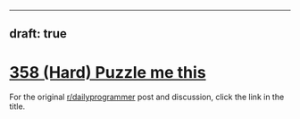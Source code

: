 ---
draft: true
----

# [358 (Hard) Puzzle me this](https://www.reddit.com/r/dailyprogrammer/comments/8fbqhw/20180427_challenge_358_hard_puzzle_me_this/)

For the original [r/dailyprogrammer](https://www.reddit.com/r/dailyprogrammer/) post and discussion, click the link in the title.

